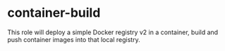 container-build
===============

This role will deploy a simple Docker registry v2 in a container,
build and push container images into that local registry.
